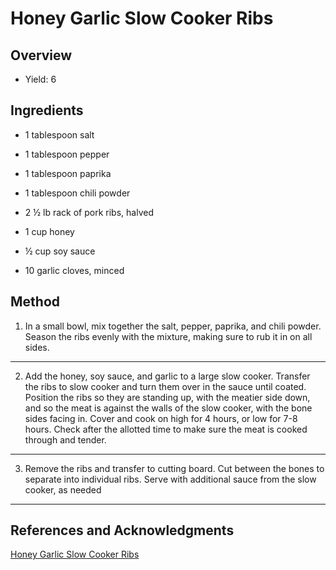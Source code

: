 # Honey Garlic Slow Cooker Ribs

## Overview

- Yield: 6

## Ingredients

- 1 tablespoon salt

- 1 tablespoon pepper

- 1 tablespoon paprika

- 1 tablespoon chili powder

- 2 ½ lb rack of pork ribs, halved

- 1 cup honey

- ½ cup soy sauce

- 10 garlic cloves, minced

## Method

1. In a small bowl, mix together the salt, pepper, paprika, and chili powder. Season the ribs evenly with the mixture, making sure to rub it in on all sides.
---

2. Add the honey, soy sauce, and garlic to a large slow cooker. Transfer the ribs to slow cooker and turn them over in the sauce until coated. Position the ribs so they are standing up, with the meatier side down, and so the meat is against the walls of the slow cooker, with the bone sides facing in. Cover and cook on high for 4 hours, or low for 7-8 hours. Check after the allotted time to make sure the meat is cooked through and tender.
---

3. Remove the ribs and transfer to cutting board. Cut between the bones to separate into individual ribs. Serve with additional sauce from the slow cooker, as needed
---

## References and Acknowledgments

[Honey Garlic Slow Cooker Ribs](https://tasty.co/recipe/honey-garlic-slow-cooker-ribs)
